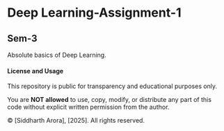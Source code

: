 # Deep Learning-Assignment-1

## Sem-3

Absolute basics of Deep Learning. 

#### License and Usage

This repository is public for transparency and educational purposes only.

You are **NOT allowed** to use, copy, modify, or distribute any part of this code without explicit written permission from the author.

© [Siddharth Arora], [2025]. All rights reserved.
